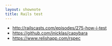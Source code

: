 ```yaml
---
layout: shownote
title: Rails test
---
```

- <http://railscasts.com/episodes/275-how-i-test>
- <https://github.com/jnicklas/capybara>
- <https://www.relishapp.com/rspec>

